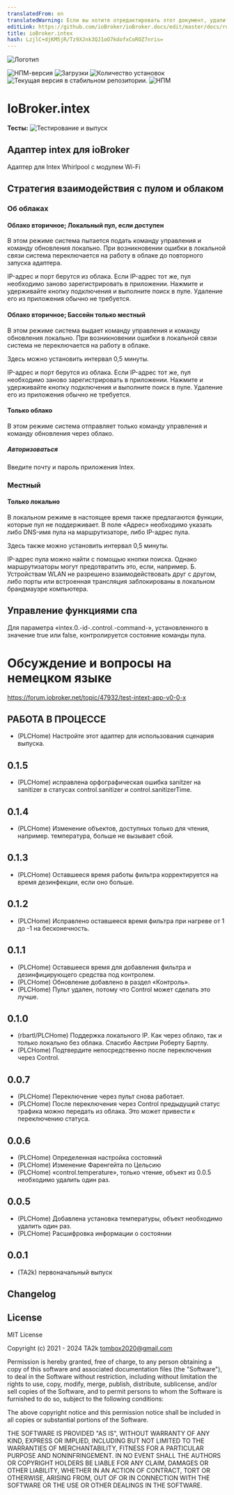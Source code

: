 ```yaml
---
translatedFrom: en
translatedWarning: Если вы хотите отредактировать этот документ, удалите поле «translationFrom», в противном случае этот документ будет снова автоматически переведен
editLink: https://github.com/ioBroker/ioBroker.docs/edit/master/docs/ru/adapterref/iobroker.intex/README.md
title: ioBroker.intex
hash: LzjlC+djKM5jR/Tz9XJnk3QJ1oO7kdofxCoROZ7nris=
---
```

![Логотип](../../../en/adapterref/iobroker.intex/admin/intex.png)

![НПМ-версия](https://img.shields.io/npm/v/iobroker.intex.svg)
![Загрузки](https://img.shields.io/npm/dm/iobroker.intex.svg)
![Количество установок](https://iobroker.live/badges/intex-installed.svg)
![Текущая версия в стабильном репозитории.](https://iobroker.live/badges/intex-stable.svg)
![НПМ](https://nodei.co/npm/iobroker.intex.png?downloads=true)

# IoBroker.intex
**Тесты:** ![Тестирование и выпуск](https://github.com/TA2k/ioBroker.intex/workflows/Test%20and%20Release/badge.svg)

## Адаптер intex для ioBroker
Адаптер для Intex Whirlpool с модулем Wi-Fi

## Стратегия взаимодействия с пулом и облаком
### Об облаках
#### Облако вторичное; Локальный пул, если доступен
В этом режиме система пытается подать команду управления и команду обновления локально. При возникновении ошибки в локальной связи система переключается на работу в облаке до повторного запуска адаптера.

IP-адрес и порт берутся из облака. Если IP-адрес тот же, пул необходимо заново зарегистрировать в приложении. Нажмите и удерживайте кнопку подключения и выполните поиск в пуле. Удаление его из приложения обычно не требуется.

#### Облако вторичное; Бассейн только местный
В этом режиме система выдает команду управления и команду обновления локально. При возникновении ошибки в локальной связи система не переключается на работу в облаке.

Здесь можно установить интервал 0,5 минуты.

IP-адрес и порт берутся из облака. Если IP-адрес тот же, пул необходимо заново зарегистрировать в приложении. Нажмите и удерживайте кнопку подключения и выполните поиск в пуле. Удаление его из приложения обычно не требуется.

#### Только облако
В этом режиме система отправляет только команду управления и команду обновления через облако.

##### Авторизоваться
Введите почту и пароль приложения Intex.

### Местный
#### Только локально
В локальном режиме в настоящее время также предлагаются функции, которые пул не поддерживает. В поле «Адрес» необходимо указать либо DNS-имя пула на маршрутизаторе, либо IP-адрес пула.

Здесь также можно установить интервал 0,5 минуты.

IP-адрес пула можно найти с помощью кнопки поиска. Однако маршрутизаторы могут предотвратить это, если, например. Б. Устройствам WLAN не разрешено взаимодействовать друг с другом, либо порты или встроенная трансляция заблокированы в локальном брандмауэре компьютера.

## Управление функциями спа
Для параметра «intex.0.-id-.control.-command-», установленного в значение true или false, контролируется состояние команды пула.

# Обсуждение и вопросы на немецком языке
https://forum.iobroker.net/topic/47932/test-intext-app-v0-0-x

## **РАБОТА В ПРОЦЕССЕ**
- (PLCHome) Настройте этот адаптер для использования сценария выпуска.

## 0.1.5
* (PLCHome) исправлена орфографическая ошибка sanitzer на sanitizer в статусах control.sanitizer и control.sanitizerTime.

## 0.1.4
* (PLCHome) Изменение объектов, доступных только для чтения, например. температура, больше не вызывает сбой.

## 0.1.3
* (PLCHome) Оставшееся время работы фильтра корректируется на время дезинфекции, если оно больше.

## 0.1.2
* (PLCHome) Исправлено оставшееся время фильтра при нагреве от 1 до -1 на бесконечность.

## 0.1.1
* (PLCHome) Оставшееся время для добавления фильтра и дезинфицирующего средства под контролем.
* (PLCHome) Обновление добавлено в раздел «Контроль».
* (PLCHome) Пульт удален, потому что Control может сделать это лучше.

## 0.1.0
* (rbartl/PLCHome) Поддержка локального IP. Как через облако, так и только локально без облака. Спасибо Австрии Роберту Бартлу.
* (PLCHome) Подтвердите непосредственно после переключения через Control.

## 0.0.7
* (PLCHome) Переключение через пульт снова работает.
* (PLCHome) После переключения через Control предыдущий статус трафика можно передать из облака. Это может привести к переключению статуса.

## 0.0.6
* (PLCHome) Определенная настройка состояний
* (PLCHome) Изменение Фаренгейта по Цельсию
* (PLCHome) «control.temperature», только чтение, объект из 0.0.5 необходимо удалить один раз.

## 0.0.5
* (PLCHome) Добавлена установка температуры, объект необходимо удалить один раз.
* (PLCHome) Расшифровка информации о состоянии

## 0.0.1
* (TA2k) первоначальный выпуск

## Changelog

<!--
  Placeholder for the next version (at the beginning of the line):
  ### **WORK IN PROGRESS**
-->

## License

MIT License

Copyright (c) 2021 - 2024 TA2k <tombox2020@gmail.com>

Permission is hereby granted, free of charge, to any person obtaining a copy
of this software and associated documentation files (the "Software"), to deal
in the Software without restriction, including without limitation the rights
to use, copy, modify, merge, publish, distribute, sublicense, and/or sell
copies of the Software, and to permit persons to whom the Software is
furnished to do so, subject to the following conditions:

The above copyright notice and this permission notice shall be included in all
copies or substantial portions of the Software.

THE SOFTWARE IS PROVIDED "AS IS", WITHOUT WARRANTY OF ANY KIND, EXPRESS OR
IMPLIED, INCLUDING BUT NOT LIMITED TO THE WARRANTIES OF MERCHANTABILITY,
FITNESS FOR A PARTICULAR PURPOSE AND NONINFRINGEMENT. IN NO EVENT SHALL THE
AUTHORS OR COPYRIGHT HOLDERS BE LIABLE FOR ANY CLAIM, DAMAGES OR OTHER
LIABILITY, WHETHER IN AN ACTION OF CONTRACT, TORT OR OTHERWISE, ARISING FROM,
OUT OF OR IN CONNECTION WITH THE SOFTWARE OR THE USE OR OTHER DEALINGS IN THE
SOFTWARE.